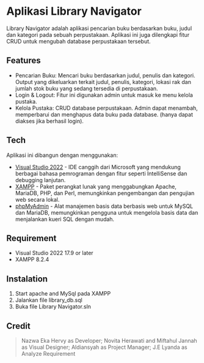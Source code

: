 # Aplikasi Library Navigator


Library Navigator adalah aplikasi pencarian buku berdasarkan buku, judul dan kategori pada sebuah perpustakaan. Aplikasi ini juga dilengkapi fitur CRUD untuk mengubah database perpustakaan tersebut.

## Features
- Pencarian Buku: Mencari buku berdasarkan judul, penulis dan kategori. Output yang dikeluarkan terkait judul, penulis, kategori, lokasi rak dan jumlah stok buku yang sedang tersedia di perpustakaan.
- Login & Logout: Fitur ini digunakan admin untuk masuk ke menu kelola pustaka.
- Kelola Pustaka: CRUD database perpustakaan. Admin dapat menambah, memperbarui dan menghapus data buku pada database. (hanya dapat diakses jika berhasil login).

## Tech
Aplikasi ini dibangun dengan menggunakan:
- [Visual Studio 2022](https://visualstudio.com) - IDE canggih dari Microsoft yang mendukung berbagai bahasa pemrograman dengan fitur seperti IntelliSense dan debugging lanjutan.
- [XAMPP](https://apachefriends.org) - Paket perangkat lunak yang menggabungkan Apache, MariaDB, PHP, dan Perl, memungkinkan pengembangan dan pengujian web secara lokal.
- [phpMyAdmin](https://phpmyadmin.net) - Alat manajemen basis data berbasis web untuk MySQL dan MariaDB, memungkinkan pengguna untuk mengelola basis data dan menjalankan kueri SQL dengan mudah.

## Requirement
- Visual Studio 2022 17.9 or later
- XAMPP 8.2.4

## Instalation
1. Start apache and MySql pada XAMPP
2. Jalankan file library_db.sql
3. Buka file Library Navigator.sln

## Credit
> Nazwa Eka Hervy as Developer;
> Novita Herawati and Miftahul Jannah as Visual Designer;
> Aldiansyah as Project Manager;
> J.E Lyanda as Analyze Requirement
